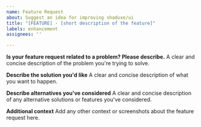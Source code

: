 ```yaml
---
name: Feature Request
about: Suggest an idea for improving shaduxe/ui
title: "[FEATURE] - [short description of the feature]"
labels: enhancement
assignees: ''

---
```


**Is your feature request related to a problem? Please describe.**
A clear and concise description of the problem you're trying to solve.

**Describe the solution you'd like**
A clear and concise description of what you want to happen.

**Describe alternatives you've considered**
A clear and concise description of any alternative solutions or features you've considered.

**Additional context**
Add any other context or screenshots about the feature request here.
